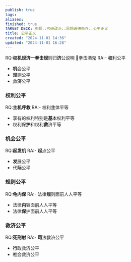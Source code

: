 ```yaml
---
publish: true
tags: 
aliases: 
finished: true
TARGET DECK: 刷题::考研政治::思想道德修养::公平正义
title: 公平正义
created: "2024-11-01 14:36"
updated: "2024-11-01 16:28"
---
```


RQ:**权机规济一拳击规**则归**济**公说明
🥊拳击酒鬼
RA:- **权**利公平
- **机**会公平
- **规**则公平
- 救**济**公平

### 权利公平

RQ:**主机呼救**
RA:- 权利**主**体平等
- 享有的权利特别是**基**本权利平等
- 权利保**护**和权利**救**济平等

### 机会公平

RQ:**起发机**
RA:- **起**点公平
- **发**展公平
- 代**际**公平

### 规则公平

RQ:**龟内保**
RA:- 法律**规**则面前人人平等
- 法律**内**容面前人人平等
- 法律**保**护面前人人平等

### 救济公平

RQ:**死刑射**
RA:- **司**法救济公平
- **行**政救济公平
- **社**会救济公平
